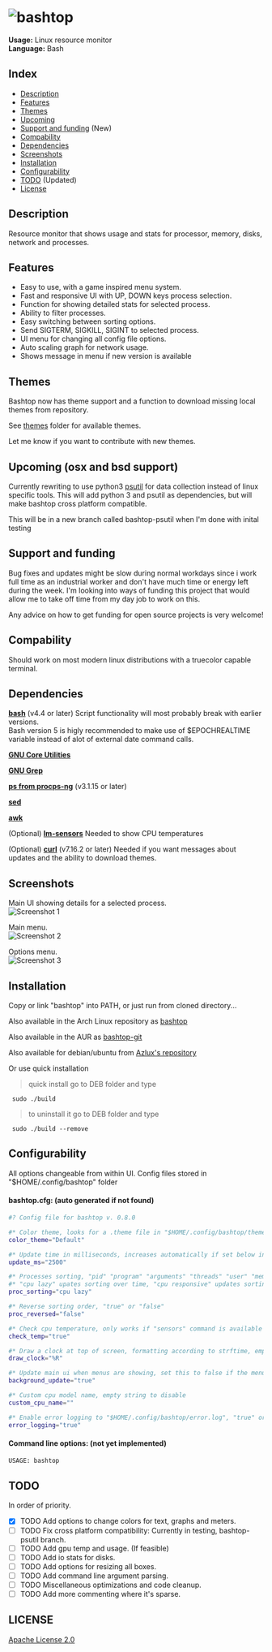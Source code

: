 # ![bashtop](logo-t.png)

**Usage:** Linux resource monitor  
**Language:** Bash  

## Index

* [Description](#description)
* [Features](#features)
* [Themes](#themes)
* [Upcoming](#upcoming-(osx-and-bsd-support))
* [Support and funding](#support-and-funding) (New)
* [Compability](#compability)
* [Dependencies](#dependencies)
* [Screenshots](#screenshots)
* [Installation](#installation)
* [Configurability](#configurability)
* [TODO](#todo) (Updated)
* [License](#license)

## Description

Resource monitor that shows usage and stats for processor, memory, disks, network and processes.

## Features

* Easy to use, with a game inspired menu system.
* Fast and responsive UI with UP, DOWN keys process selection.
* Function for showing detailed stats for selected process.
* Ability to filter processes.
* Easy switching between sorting options.
* Send SIGTERM, SIGKILL, SIGINT to selected process.
* UI menu for changing all config file options.
* Auto scaling graph for network usage.
* Shows message in menu if new version is available

## Themes

Bashtop now has theme support and a function to download missing local themes from repository.

See [themes](themes) folder for available themes.

Let me know if you want to contribute with new themes.

## Upcoming (osx and bsd support)

Currently rewriting to use python3 [psutil](https://github.com/giampaolo/psutil) for data collection instead of linux specific tools.
This will add python 3 and psutil as dependencies, but will make bashtop cross platform compatible.

This will be in a new branch called bashtop-psutil when I'm done with inital testing

## Support and funding

Bug fixes and updates might be slow during normal workdays since i work full time as an industrial worker and don't have much time or energy left during the week.
I'm looking into ways of funding this project that would allow me to take off time from my day job to work on this.

Any advice on how to get funding for open source projects is very welcome!

## Compability

Should work on most modern linux distributions with a truecolor capable terminal.

## Dependencies

**[bash](https://www.gnu.org/software/bash/)** (v4.4 or later) Script functionality will most probably break with earlier versions.  
Bash version 5 is higly recommended to make use of $EPOCHREALTIME variable instead of alot of external date command calls.

**[GNU Core Utilities](https://www.gnu.org/software/coreutils/)**

**[GNU Grep](https://www.gnu.org/software/grep/)**

**[ps from procps-ng](https://gitlab.com/procps-ng/procps)** (v3.1.15 or later)

**[sed](https://www.gnu.org/software/sed/)**

**[awk](https://www.gnu.org/software/gawk/)**

(Optional) **[lm-sensors](https://github.com/lm-sensors/lm-sensors)** Needed to show CPU temperatures

(Optional) **[curl](https://curl.haxx.se/download.html)** (v7.16.2 or later) Needed if you want messages about updates and the ability to download themes.

## Screenshots

Main UI showing details for a selected process.  
![Screenshot 1](main.png)

Main menu.  
![Screenshot 2](menu.png)

Options menu.  
![Screenshot 3](options.png)

## Installation

Copy or link "bashtop" into PATH, or just run from cloned directory...

Also available in the Arch Linux repository as [bashtop](https://www.archlinux.org/packages/community/any/bashtop/)

Also available in the AUR as [bashtop-git](https://aur.archlinux.org/packages/bashtop-git/)

Also available for debian/ubuntu from [Azlux's repository](http://packages.azlux.fr/)

Or use quick installation     
 
>quick install  go to DEB  folder  and type  

```
 sudo ./build
```

>to uninstall it   go to DEB  folder  and type 

```
 sudo ./build --remove
```

## Configurability

All options changeable from within UI.
Config files stored in "$HOME/.config/bashtop" folder

#### bashtop.cfg: (auto generated if not found)

```bash
#? Config file for bashtop v. 0.8.0

#* Color theme, looks for a .theme file in "$HOME/.config/bashtop/themes", "Default" for builtin default theme
color_theme="Default"

#* Update time in milliseconds, increases automatically if set below internal loops processing time, recommended 2000 ms or above for better sample times for graphs
update_ms="2500"

#* Processes sorting, "pid" "program" "arguments" "threads" "user" "memory" "cpu lazy" "cpu responsive"
#* "cpu lazy" upates sorting over time, "cpu responsive" updates sorting directly at a cpu usage cost
proc_sorting="cpu lazy"

#* Reverse sorting order, "true" or "false"
proc_reversed="false"

#* Check cpu temperature, only works if "sensors" command is available and have values for "Package" and "Core"
check_temp="true"

#* Draw a clock at top of screen, formatting according to strftime, empty string to disable
draw_clock="%R"

#* Update main ui when menus are showing, set this to false if the menus is flickering too much for comfort
background_update="true"

#* Custom cpu model name, empty string to disable
custom_cpu_name=""

#* Enable error logging to "$HOME/.config/bashtop/error.log", "true" or "false"
error_logging="true"
```

#### Command line options: (not yet implemented)

``` bash
USAGE: bashtop

```

## TODO

In order of priority.

- [x] TODO Add options to change colors for text, graphs and meters.
- [ ] TODO Fix cross platform compatibility: Currently in testing, bashtop-psutil branch.
- [ ] TODO Add gpu temp and usage. (If feasible)
- [ ] TODO Add io stats for disks.
- [ ] TODO Add options for resizing all boxes.
- [ ] TODO Add command line argument parsing.
- [ ] TODO Miscellaneous optimizations and code cleanup.
- [ ] TODO Add more commenting where it's sparse.

## LICENSE

[Apache License 2.0](LICENSE)
